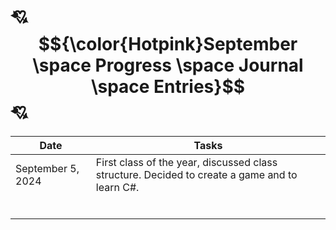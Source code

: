  # 💘 $${\color{Hotpink}September \space Progress \space Journal \space Entries}$$ 💘

| **Date**      | **Tasks**   |
| --------- | ------- |
| September 5, 2024     |  First class of the year, discussed class structure. Decided to create a game and to learn C#.       |
|           |         |
|           |         |
|           |         |
|           |         |
|           |         |
|           |         |
